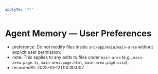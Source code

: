 ```yaml
---
applyTo: '**'
---
```


# Agent Memory — User Preferences

- preference: Do not modify files inside `src/app/main/main-area` without explicit user permission.
- note: This applies to any edits to files under `main-area` (e.g., `main-area.page.ts`, `main-area.page.html`, `main-area.page.scss`).
- recordedAt: 2025-10-12T00:00:00Z
